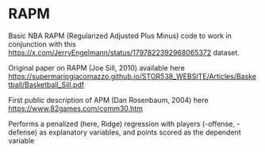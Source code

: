 # RAPM

Basic NBA RAPM (Regularized Adjusted Plus Minus) code to work in conjunction with this https://x.com/JerryEngelmann/status/1797822392968065372 dataset.

Original paper on RAPM (Joe Sill, 2010) available here https://supermariogiacomazzo.github.io/STOR538_WEBSITE/Articles/Basketball/Basketball_Sill.pdf

First public description of APM (Dan Rosenbaum, 2004) here https://www.82games.com/comm30.htm

Performs a penalized (here, Ridge) regression with players (-offense, -defense) as explanatory variables, and points scored as the dependent variable
